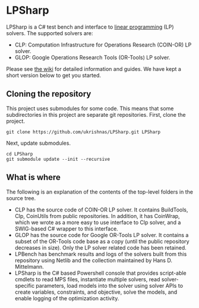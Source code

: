 # LPSharp

LPSharp is a C# test bench and interface to [linear
programming](https://en.wikipedia.org/wiki/Linear_programming) (LP) solvers. The supported solvers
are:

- CLP: Computation Infrastructure for Operations Research (COIN-OR) LP solver.
- GLOP: Google Operations Research Tools (OR-Tools) LP solver.

Please see [the wiki](https://github.com/ukrishnas/LPSharp/wiki) for detailed
information and guides. We have kept a short version below to get you started.

## Cloning the repository

This project uses submodules for some code. This means that some subdirectories
in this project are separate git repositories. First, clone the project.

```
git clone https://github.com/ukrishnas/LPSharp.git LPSharp
```

Next, update submodules.
```
cd LPSharp
git submodule update --init --recursive
```

## What is where

The following is an explanation of the contents of the top-level folders in the
source tree.

- CLP has the source code of COIN-OR LP solver. It contains BuildTools, Clp,
  CoinUtils from public repositories. In addition, it has CoinWrap, which we
  wrote as a more easy to use interface to Clp solver, and a SWIG-based C#
  wrapper to this interface.
- GLOP has the source code for Google OR-Tools LP solver. It contains a subset
  of the OR-Tools code base as a copy (until the public repository decreases in
  size). Only the LP solver related code has been retained.
- LPBench has benchmark results and logs of the solvers built from this
  repository using Netlib and the collection maintained by Hans D. Mittelmann.
- LPSharp is the C# based Powershell console that provides script-able cmdlets
  to read MPS files, instantiate multiple solvers, read solver-specific
  parameters, load models into the solver using solver APIs to create variables,
  constraints, and objective, solve the models, and enable logging of the
  optimization activity.

